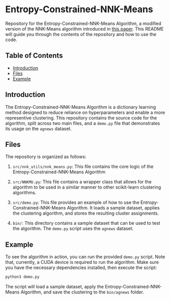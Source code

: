 # Entropy-Constrained-NNK-Means

Repository for the Entropy-Constrained-NNK-Means Algorithm, a modified version of the NNK-Means algorithm introduced in [this paper](https://arxiv.org/abs/2110.08212). This README will guide you through the contents of the repository and how to use the code.

## Table of Contents

- [Introduction](#introduction)
- [Files](#files)
- [Example](#example)

## Introduction

The Entropy-Constrained-NNK-Means Algorithm is a dictionary learning method designed to reduce reliance on hyperparameters and enable a more representive clustering. This repository contains the source code for the algorithm, split across two main files, and a `demo.py` file that demonstrates its usage on the `agnews` dataset.

## Files

The repository is organized as follows:

1. `src/nnk_utils/nnk_means.py`: This file contains the core logic of the Entropy-Constrained-NNK-Means Algorithm

2. `src/NNKMU.py`: This file contains a wrapper class that allows for the algorithm to be used in a similar manner to other scikit-learn clustering algorithms.

3. `src/demo.py`: This file provides an example of how to use the Entropy-Constrained-NNK-Means Algorithm. It loads a sample dataset, applies the clustering algorithm, and stores the resulting cluster assignments.

4. `bin/`: This directory contains a sample dataset that can be used to test the algorithm. The `demo.py` script uses the `agnews` dataset.

## Example

To see the algorithm in action, you can run the provided `demo.py` script. Note that, currently, a CUDA device is required to run the algorithm. Make sure you have the necessary dependencies installed, then execute the script:

```bash
python3 demo.py
```

The script will load a sample dataset, apply the Entropy-Constrained-NNK-Means Algorithm, and save the clustering to the `bin/agnews` folder.

